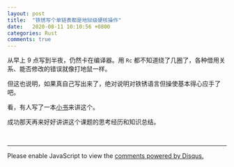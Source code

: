 ```yaml
---
layout: post
title:  "铁锈写个单链表都是地狱级硬核操作"
date:   2020-08-11 10:10:56 +0800
categories: Rust
comments: true
---
```


从早上 9 点写到半夜，仍然卡在编译器。用 `Rc` 都不知道绕了几圈了，各种借用关系、能否修改的错误就像打地鼠一样。


但这也说明，如果真自己写出来了，绝对说明对铁锈语言但操使基本得心应手了吧。


看，有人写了一本[小书](https://rust-unofficial.github.io/too-many-lists/)来讲这个。


成功那天再来好好讲讲这个课题的思考经历和知识总结。


<br>
<hr>

<div id="disqus_thread"></div>
<script>
(function() { // DON'T EDIT BELOW THIS LINE
var d = document, s = d.createElement('script');
s.src = 'https://straightdave-github-io.disqus.com/embed.js';
s.setAttribute('data-timestamp', +new Date());
(d.head || d.body).appendChild(s);
})();
</script>
<noscript>Please enable JavaScript to view the <a href="https://disqus.com/?ref_noscript">comments powered by Disqus.</a></noscript>
